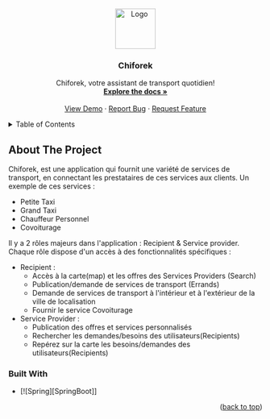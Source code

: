 <!-- Improved compatibility of back to top link: See: https://github.com/othneildrew/Best-README-Template/pull/73 -->
<a name="readme-top"></a>
<!--
*** Thanks for checking out the Best-README-Template. If you have a suggestion
*** that would make this better, please fork the repo and create a pull request
*** or simply open an issue with the tag "enhancement".
*** Don't forget to give the project a star!
*** Thanks again! Now go create something AMAZING! :D
-->



[//]: # (<!-- PROJECT SHIELDS -->)

[//]: # (<!--)

[//]: # (*** I'm using markdown "reference style" links for readability.)

[//]: # (*** Reference links are enclosed in brackets [ ] instead of parentheses &#40; &#41;.)

[//]: # (*** See the bottom of this document for the declaration of the reference variables)

[//]: # (*** for contributors-url, forks-url, etc. This is an optional, concise syntax you may use.)

[//]: # (*** https://www.markdownguide.org/basic-syntax/#reference-style-links)

[//]: # (-->)

[//]: # ([![Contributors][contributors-shield]][contributors-url])

[//]: # ([![Forks][forks-shield]][forks-url])

[//]: # ([![Stargazers][stars-shield]][stars-url])

[//]: # ([![Issues][issues-shield]][issues-url])

[//]: # ([![MIT License][license-shield]][license-url])

[//]: # ([![LinkedIn][linkedin-shield]][linkedin-url])



<!-- PROJECT LOGO -->
<br />
<div align="center">
  <a href="https://github.com/othneildrew/Best-README-Template">
    <img src="images/logo.png" alt="Logo" width="80" height="80">
  </a>

<h3 align="center">Chiforek</h3>

  <p align="center">
    Chiforek, votre assistant de transport quotidien!
    <br />
    <a href="https://github.com/othneildrew/Best-README-Template"><strong>Explore the docs »</strong></a>
    <br />
    <br />
    <a href="https://github.com/othneildrew/Best-README-Template">View Demo</a>
    ·
    <a href="https://github.com/othneildrew/Best-README-Template/issues">Report Bug</a>
    ·
    <a href="https://github.com/othneildrew/Best-README-Template/issues">Request Feature</a>
  </p>
</div>



<!-- TABLE OF CONTENTS -->
<details>
  <summary>Table of Contents</summary>
  <ol>
    <li>
      <a href="#about-the-project">About The Project</a>
      <ul>
        <li><a href="#built-with">Built With</a></li>
      </ul>
    </li>
    <li>
      <a href="#getting-started">Getting Started</a>
      <ul>
        <li><a href="#prerequisites">Prerequisites</a></li>
        <li><a href="#installation">Installation</a></li>
      </ul>
    </li>
    <li><a href="#usage">Usage</a></li>
    <li><a href="#roadmap">Roadmap</a></li>
    <li><a href="#contributing">Contributing</a></li>
    <li><a href="#license">License</a></li>
    <li><a href="#contact">Contact</a></li>
    <li><a href="#acknowledgments">Acknowledgments</a></li>
  </ol>
</details>



<!-- ABOUT THE PROJECT -->
## About The Project

[//]: # ([![Product Name Screen Shot][product-screenshot]]&#40;https://example.com&#41;)

Chiforek, est une application qui fournit une variété de services de transport, en connectant les prestataires de ces services aux clients.
Un exemple de ces services :
- Petite Taxi
- Grand Taxi
- Chauffeur Personnel
- Covoiturage

Il y a 2 rôles majeurs dans l'application : Recipient & Service provider. Chaque rôle dispose d'un accès à des fonctionnalités spécifiques :
- Recipient :
  - Accès à la carte(map) et les offres des Services Providers (Search)
  - Publication/demande de services de transport (Errands)
  - Demande de services de transport à l'intérieur et à l'extérieur de la ville de localisation
  - Fournir le service Covoiturage
- Service Provider : 
  - Publication des offres et services personnalisés 
  - Rechercher les demandes/besoins des utilisateurs(Recipients)
  - Repérez sur la carte les besoins/demandes des utilisateurs(Recipients)

[//]: # (Here's why:)

[//]: # (* Your time should be focused on creating something amazing. A project that solves a problem and helps others)

[//]: # (* You shouldn't be doing the same tasks over and over like creating a README from scratch)

[//]: # (* You should implement DRY principles to the rest of your life :smile:)

[//]: # ()
[//]: # (Of course, no one template will serve all projects since your needs may be different. So I'll be adding more in the near future. You may also suggest changes by forking this repo and creating a pull request or opening an issue. Thanks to all the people have contributed to expanding this template!)

[//]: # ()
[//]: # (Use the `BLANK_README.md` to get started.)

[//]: # ()
[//]: # (<p align="right">&#40;<a href="#readme-top">back to top</a>&#41;</p>)



### Built With

* [![Spring][SpringBoot]]

[//]: # (* [![React][React.js]][React-url])

[//]: # (* [![Vue][Vue.js]][Vue-url])

[//]: # (* [![Angular][Angular.io]][Angular-url])

[//]: # (* [![Svelte][Svelte.dev]][Svelte-url])

[//]: # (* [![Laravel][Laravel.com]][Laravel-url])

[//]: # (* [![Bootstrap][Bootstrap.com]][Bootstrap-url])

[//]: # (* [![JQuery][JQuery.com]][JQuery-url])

<p align="right">(<a href="#readme-top">back to top</a>)</p>


[//]: # ()
[//]: # (<!-- GETTING STARTED -->)

[//]: # (## Getting Started)

[//]: # ()
[//]: # (This is an example of how you may give instructions on setting up your project locally.)

[//]: # (To get a local copy up and running follow these simple example steps.)

[//]: # ()
[//]: # (### Prerequisites)

[//]: # ()
[//]: # (This is an example of how to list things you need to use the software and how to install them.)

[//]: # (* npm)

[//]: # (  ```sh)

[//]: # (  npm install npm@latest -g)

[//]: # (  ```)

[//]: # ()
[//]: # (### Installation)

[//]: # ()
[//]: # (_Below is an example of how you can instruct your audience on installing and setting up your app. This template doesn't rely on any external dependencies or services._)

[//]: # ()
[//]: # (1. Get a free API Key at [https://example.com]&#40;https://example.com&#41;)

[//]: # (2. Clone the repo)

[//]: # (   ```sh)

[//]: # (   git clone https://github.com/your_username_/Project-Name.git)

[//]: # (   ```)

[//]: # (3. Install NPM packages)

[//]: # (   ```sh)

[//]: # (   npm install)

[//]: # (   ```)

[//]: # (4. Enter your API in `config.js`)

[//]: # (   ```js)

[//]: # (   const API_KEY = 'ENTER YOUR API';)

[//]: # (   ```)

[//]: # ()
[//]: # (<p align="right">&#40;<a href="#readme-top">back to top</a>&#41;</p>)

[//]: # ()
[//]: # ()
[//]: # ()
[//]: # (<!-- USAGE EXAMPLES -->)

[//]: # (## Usage)

[//]: # ()
[//]: # (Use this space to show useful examples of how a project can be used. Additional screenshots, code examples and demos work well in this space. You may also link to more resources.)

[//]: # ()
[//]: # (_For more examples, please refer to the [Documentation]&#40;https://example.com&#41;_)

[//]: # ()
[//]: # (<p align="right">&#40;<a href="#readme-top">back to top</a>&#41;</p>)

[//]: # ()
[//]: # ()
[//]: # ()
[//]: # (<!-- ROADMAP -->)

[//]: # (## Roadmap)

[//]: # ()
[//]: # (- [x] Add Changelog)

[//]: # (- [x] Add back to top links)

[//]: # (- [ ] Add Additional Templates w/ Examples)

[//]: # (- [ ] Add "components" document to easily copy & paste sections of the readme)

[//]: # (- [ ] Multi-language Support)

[//]: # (    - [ ] Chinese)

[//]: # (    - [ ] Spanish)

[//]: # ()
[//]: # (See the [open issues]&#40;https://github.com/othneildrew/Best-README-Template/issues&#41; for a full list of proposed features &#40;and known issues&#41;.)

[//]: # ()
[//]: # (<p align="right">&#40;<a href="#readme-top">back to top</a>&#41;</p>)

[//]: # ()
[//]: # ()
[//]: # ()
[//]: # (<!-- CONTRIBUTING -->)

[//]: # (## Contributing)

[//]: # ()
[//]: # (Contributions are what make the open source community such an amazing place to learn, inspire, and create. Any contributions you make are **greatly appreciated**.)

[//]: # ()
[//]: # (If you have a suggestion that would make this better, please fork the repo and create a pull request. You can also simply open an issue with the tag "enhancement".)

[//]: # (Don't forget to give the project a star! Thanks again!)

[//]: # ()
[//]: # (1. Fork the Project)

[//]: # (2. Create your Feature Branch &#40;`git checkout -b feature/AmazingFeature`&#41;)

[//]: # (3. Commit your Changes &#40;`git commit -m 'Add some AmazingFeature'`&#41;)

[//]: # (4. Push to the Branch &#40;`git push origin feature/AmazingFeature`&#41;)

[//]: # (5. Open a Pull Request)

[//]: # ()
[//]: # (<p align="right">&#40;<a href="#readme-top">back to top</a>&#41;</p>)

[//]: # ()
[//]: # ()
[//]: # ()
[//]: # (<!-- LICENSE -->)

[//]: # (## License)

[//]: # ()
[//]: # (Distributed under the MIT License. See `LICENSE.txt` for more information.)

[//]: # ()
[//]: # (<p align="right">&#40;<a href="#readme-top">back to top</a>&#41;</p>)

[//]: # ()
[//]: # ()
[//]: # ()
[//]: # (<!-- CONTACT -->)

[//]: # (## Contact)

[//]: # ()
[//]: # (Your Name - [@your_twitter]&#40;https://twitter.com/your_username&#41; - email@example.com)

[//]: # ()
[//]: # (Project Link: [https://github.com/your_username/repo_name]&#40;https://github.com/your_username/repo_name&#41;)

[//]: # ()
[//]: # (<p align="right">&#40;<a href="#readme-top">back to top</a>&#41;</p>)

[//]: # ()
[//]: # ()
[//]: # ()
[//]: # (<!-- ACKNOWLEDGMENTS -->)

[//]: # (## Acknowledgments)

[//]: # ()
[//]: # (Use this space to list resources you find helpful and would like to give credit to. I've included a few of my favorites to kick things off!)

[//]: # ()
[//]: # (* [Choose an Open Source License]&#40;https://choosealicense.com&#41;)

[//]: # (* [GitHub Emoji Cheat Sheet]&#40;https://www.webpagefx.com/tools/emoji-cheat-sheet&#41;)

[//]: # (* [Malven's Flexbox Cheatsheet]&#40;https://flexbox.malven.co/&#41;)

[//]: # (* [Malven's Grid Cheatsheet]&#40;https://grid.malven.co/&#41;)

[//]: # (* [Img Shields]&#40;https://shields.io&#41;)

[//]: # (* [GitHub Pages]&#40;https://pages.github.com&#41;)

[//]: # (* [Font Awesome]&#40;https://fontawesome.com&#41;)

[//]: # (* [React Icons]&#40;https://react-icons.github.io/react-icons/search&#41;)

[//]: # ()
[//]: # (<p align="right">&#40;<a href="#readme-top">back to top</a>&#41;</p>)

[//]: # ()
[//]: # ()
[//]: # ()
[//]: # (<!-- MARKDOWN LINKS & IMAGES -->)

[//]: # (<!-- https://www.markdownguide.org/basic-syntax/#reference-style-links -->)

[//]: # ([contributors-shield]: https://img.shields.io/github/contributors/othneildrew/Best-README-Template.svg?style=for-the-badge)

[//]: # ([contributors-url]: https://github.com/othneildrew/Best-README-Template/graphs/contributors)

[//]: # ([forks-shield]: https://img.shields.io/github/forks/othneildrew/Best-README-Template.svg?style=for-the-badge)

[//]: # ([forks-url]: https://github.com/othneildrew/Best-README-Template/network/members)

[//]: # ([stars-shield]: https://img.shields.io/github/stars/othneildrew/Best-README-Template.svg?style=for-the-badge)

[//]: # ([stars-url]: https://github.com/othneildrew/Best-README-Template/stargazers)

[//]: # ([issues-shield]: https://img.shields.io/github/issues/othneildrew/Best-README-Template.svg?style=for-the-badge)

[//]: # ([issues-url]: https://github.com/othneildrew/Best-README-Template/issues)

[//]: # ([license-shield]: https://img.shields.io/github/license/othneildrew/Best-README-Template.svg?style=for-the-badge)

[//]: # ([license-url]: https://github.com/othneildrew/Best-README-Template/blob/master/LICENSE.txt)

[//]: # ([linkedin-shield]: https://img.shields.io/badge/-LinkedIn-black.svg?style=for-the-badge&logo=linkedin&colorB=555)

[//]: # ([linkedin-url]: https://linkedin.com/in/othneildrew)

[//]: # ([product-screenshot]: images/screenshot.png)

[//]: # ([Next.js]: https://img.shields.io/badge/next.js-000000?style=for-the-badge&logo=nextdotjs&logoColor=white)

[//]: # ([Next-url]: https://nextjs.org/)

[//]: # ([React.js]: https://img.shields.io/badge/React-20232A?style=for-the-badge&logo=react&logoColor=61DAFB)

[//]: # ([React-url]: https://reactjs.org/)

[//]: # ([Vue.js]: https://img.shields.io/badge/Vue.js-35495E?style=for-the-badge&logo=vuedotjs&logoColor=4FC08D)

[//]: # ([Vue-url]: https://vuejs.org/)

[//]: # ([Angular.io]: https://img.shields.io/badge/Angular-DD0031?style=for-the-badge&logo=angular&logoColor=white)

[//]: # ([Angular-url]: https://angular.io/)

[//]: # ([Svelte.dev]: https://img.shields.io/badge/Svelte-4A4A55?style=for-the-badge&logo=svelte&logoColor=FF3E00)

[//]: # ([Svelte-url]: https://svelte.dev/)

[//]: # ([Laravel.com]: https://img.shields.io/badge/Laravel-FF2D20?style=for-the-badge&logo=laravel&logoColor=white)

[//]: # ([Laravel-url]: https://laravel.com)

[//]: # ([Bootstrap.com]: https://img.shields.io/badge/Bootstrap-563D7C?style=for-the-badge&logo=bootstrap&logoColor=white)

[//]: # ([Bootstrap-url]: https://getbootstrap.com)

[//]: # ([JQuery.com]: https://img.shields.io/badge/jQuery-0769AD?style=for-the-badge&logo=jquery&logoColor=white)

[//]: # ([JQuery-url]: https://jquery.com )